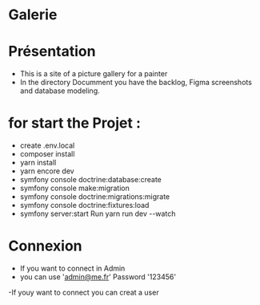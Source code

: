 # Galerie

# Présentation 

- This is a site of a picture gallery for a painter
- In the directory Documment you have the backlog, Figma screenshots and database modeling.

# for start the Projet :

 - create .env.local
 - composer install
 - yarn install
 - yarn encore dev
 - symfony console doctrine:database:create
 - symfony console make:migration
 - symfony console doctrine:migrations:migrate
 - symfony console doctrine:fixtures:load
 - symfony server:start Run yarn run dev --watch

# Connexion

- If you want to connect in Admin
- you can use 'admin@me.fr' Password '123456'

-If youy want to connect you can creat a user
